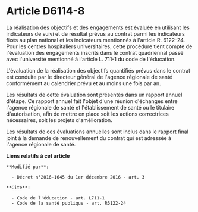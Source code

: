 # Article D6114-8

La réalisation des objectifs et des engagements est évaluée en utilisant les indicateurs de suivi et de résultat prévus au
contrat parmi les indicateurs fixés au plan national et les indicateurs mentionnés à l'article R. 6122-24. Pour les centres
hospitaliers universitaires, cette procédure tient compte de l'évaluation des engagements inscrits dans le contrat
quadriennal passé avec l'université mentionné à l'article L. 711-1 du code de l'éducation.

L'évaluation de la réalisation des objectifs quantifiés prévus dans le contrat est conduite par le directeur général de
l'agence régionale de santé conformément au calendrier prévu et au moins une fois par an. 

Les résultats de cette évaluation sont présentés dans un rapport annuel d'étape. Ce rapport annuel fait l'objet d'une réunion
d'échanges entre l'agence régionale de santé et l'établissement de santé ou le titulaire d'autorisation, afin de mettre en
place soit les actions correctrices nécessaires, soit les projets d'amélioration. 

Les résultats de ces évaluations annuelles sont inclus dans le rapport final joint à la demande de renouvellement du contrat
qui est adressée à l'agence régionale de santé.

**Liens relatifs à cet article**

	**Modifié par**:

	  - Décret n°2016-1645 du 1er décembre 2016 - art. 3

	**Cite**:

	  - Code de l'éducation - art. L711-1
	  - Code de la santé publique - art. R6122-24
